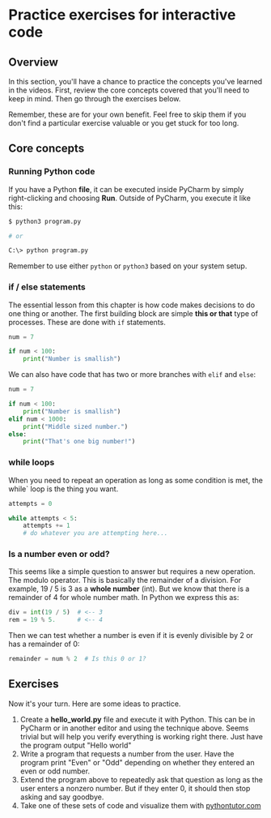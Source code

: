 # Practice exercises for interactive code

## Overview

In this section, you'll have a chance to practice the concepts you've learned in the videos. First, review the core concepts covered that you'll need to keep in mind. Then go through the exercises below. 

Remember, these are for your own benefit. Feel free to skip them if you don't find a particular exercise valuable or you get stuck for too long.

## Core concepts

### Running Python code

If you have a Python **file**, it can be executed inside PyCharm by simply right-clicking and choosing **Run**. Outside of PyCharm, you execute it like this:

```bash
$ python3 program.py

# or 

C:\> python program.py 
```

Remember to use either `python` or `python3` based on your system setup. 

### if / else statements

The essential lesson from this chapter is how code makes decisions to do one thing or another. The first building block are simple **this or that** type of processes. These are done with `if` statements.

```python
num = 7

if num < 100:
    print("Number is smallish")
```

We can also have code that has two or more branches with `elif` and `else`:

```python
num = 7

if num < 100:
    print("Number is smallish")
elif num < 1000:
    print("Middle sized number.")
else:
    print("That's one big number!")
```

### while loops

When you need to repeat an operation as long as some condition is met, the while` loop is the thing you want.

```python
attempts = 0

while attempts < 5:
    attempts += 1
    # do whatever you are attempting here...
```

### Is a number even or odd?

This seems like a simple question to answer but requires a new operation. The modulo operator. This is basically the remainder of a division. For example, 19 / 5 is 3 as a **whole number** (int). But we know that there is a remainder of 4 for whole number math. In Python we express this as:

```python
div = int(19 / 5)  # <-- 3
rem = 19 % 5.      # <-- 4
```

Then we can test whether a number is even if it is evenly divisible by 2 or has a remainder of 0:

```python
remainder = num % 2  # Is this 0 or 1?
```


## Exercises

Now it's your turn. Here are some ideas to practice. 

1. Create a **hello_world.py** file and execute it with Python. This can be in PyCharm or in another editor and using the technique above. Seems trivial but will help you verify everything is working right there. Just have the program output "Hello world"
2. Write a program that requests a number from the user. Have the program print "Even" or "Odd" depending on whether they entered an even or odd number.
3. Extend the program above to repeatedly ask that question as long as the user enters a nonzero number. But if they enter 0, it should then stop asking and say goodbye.
4. Take one of these sets of code and visualize them with [pythontutor.com](http://pythontutor.com/visualize.html#mode=edit)
